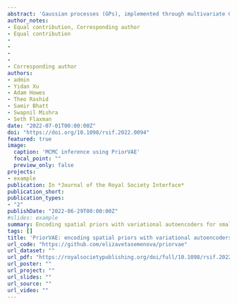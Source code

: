 ```yaml
---
abstract: 'Gaussian processes (GPs), implemented through multivariate Gaussian distributions for a finite collection of data, are the most popular approach in small-area spatial statistical modelling. In this context, they are used to encode correlation structures over space and can generalize well in interpolation tasks. Despite their flexibility, off-the-shelf GPs present serious computational challenges which limit their scalability and practical usefulness in applied settings. Here, we propose a novel, deep generative modelling approach to tackle this challenge, termed PriorVAE: for a particular spatial setting, we approximate a class of GP priors through prior sampling and subsequent fitting of a variational autoencoder (VAE). Given a trained VAE, the resultant decoder allows spatial inference to become incredibly efficient due to the low dimensional, independently distributed latent Gaussian space representation of the VAE. Once trained, inference using the VAE decoder replaces the GP within a Bayesian sampling framework. This approach provides tractable and easy-to-implement means of approximately encoding spatial priors and facilitates efficient statistical inference. We demonstrate the utility of our VAE two-stage approach on Bayesian, small-area estimation tasks.' 
author_notes:
- Equal contribution, Corresponding author
- Equal contribution
-
-
-
-
- Corresponding author
authors:
- admin
- Yidan Xu
- Adam Howes
- Theo Rashid
- Samir Bhatt
- Swapnil Mishra 
- Seth Flaxman
date: "2022-07-01T00:00:00Z"
doi: "https://doi.org/10.1098/rsif.2022.0094"
featured: true
image:
  caption: 'MCMC inference using PriorVAE'
  focal_point: ""
  preview_only: false
projects:
- example
publication: In *Journal of the Royal Society Interface*
publication_short:
publication_types:
- "2"
publishDate: "2022-06-29T00:00:00Z"
#slides: example
summary: Encoding spatial priors with variational autoencoders for small-area estimation
tags: []
title: 'PriorVAE: encoding spatial priors with variational autoencoders for small-area estimation'
url_code: "https://github.com/elizavetasemenova/priorvae"
url_dataset: ""
url_pdf: "https://royalsocietypublishing.org/doi/full/10.1098/rsif.2022.0094"
url_poster: ""
url_project: ""
url_slides: ""
url_source: ""
url_video: ""
---
```


